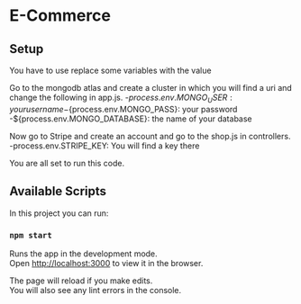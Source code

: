 # E-Commerce


## Setup

You have to use replace some variables with the value

Go to the mongodb atlas and create a cluster in which you will find a uri and change the following in app.js.
-${process.env.MONGO_USER}: your username
-${process.env.MONGO_PASS}: your password
-${process.env.MONGO_DATABASE}: the name of your database

Now go to Stripe and create an account and go to the shop.js in controllers.
-process.env.STRIPE_KEY: You will find a key there

You are all set to run this code.

## Available Scripts

In this project you can run:

### `npm start`

Runs the app in the development mode.<br />
Open [http://localhost:3000](http://localhost:3000) to view it in the browser.

The page will reload if you make edits.<br />
You will also see any lint errors in the console.<br/>
